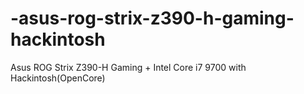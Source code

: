 # -asus-rog-strix-z390-h-gaming-hackintosh
Asus ROG Strix Z390-H Gaming + Intel Core i7 9700 with Hackintosh(OpenCore)
